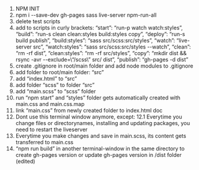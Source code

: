 1. NPM INIT
2. npm i --save-dev gh-pages sass live-server npm-run-all
3. delete test scripts
4. add to scripts in curly brackets:
   “start”: “run-p watch watch:styles”,
   “build”: “run-s clean clean:styles build:styles copy”,
   “deploy”: “run-s build publish”,
   “build:styles”: “sass src/scss:src/styles”,
   “watch”: “live-server src”,
   “watch:styles”: “sass src/scss:src/styles --watch”,
   “clean”: “rm -rf dist”,
   “clean:styles”: “rm -rf src/styles”,
   “copy”: “mkdir dist && rsync -avr --exclude=\“/scss\” src/ dist”,
   “publish”: “gh-pages -d dist”
5. create .gitignore in root/main folder and add node modules to .gitignore
6. add folder to root/main folder: “src”
7. add “index.html” to “src”
8. add folder “scss” to folder “src”
9. add “main.scss” to “scss” folder
10. run “npm start” and “styles” folder gets automatically created with main.css and main.css.map
11. link “main.css” from newly created folder to index.html doc
12. Dont use this terminal window anymore, except:
    12.1 Everytime you change files or directorynames, installing and updating packages, you need to restart the liveserver
13. Everytime you make changes and save in main.scss, its content gets transferred to main.css
14. “npm run build” in another terminal-window in the same directory to create gh-pages version or update gh-pages version in /dist folder (edited) 